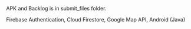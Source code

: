 APK and Backlog is in submit_files folder.

Firebase Authentication, Cloud Firestore, Google Map API, Android (Java)